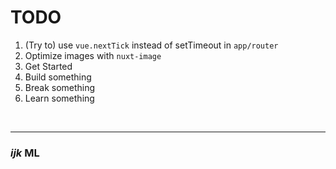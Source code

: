 # TODO

1. (Try to) use `vue.nextTick` instead of setTimeout in `app/router`
2. Optimize images with `nuxt-image`
3. Get Started
4. Build something
5. Break something
6. Learn something

<br />   

---
### <i>ijk</i> ML
